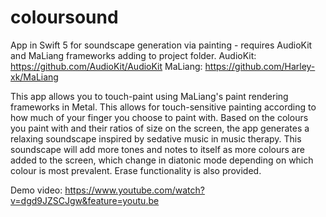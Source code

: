 # coloursound
App in Swift 5 for soundscape generation via painting - requires AudioKit and MaLiang frameworks adding to project folder.
AudioKit: https://github.com/AudioKit/AudioKit
MaLiang: https://github.com/Harley-xk/MaLiang

This app allows you to touch-paint using MaLiang's paint rendering frameworks in Metal. This allows for touch-sensitive painting
according to how much of your finger you choose to paint with. Based on the colours you paint with and their ratios of size on the screen,
the app generates a relaxing soundscape inspired by sedative music in music therapy. This soundscape will add more tones and notes to itself
as more colours are added to the screen, which change in diatonic mode depending on which colour is most prevalent. Erase functionality is also provided.

Demo video: https://www.youtube.com/watch?v=dgd9JZSCJgw&feature=youtu.be

